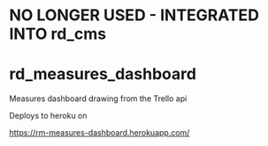# NO LONGER USED - INTEGRATED INTO rd_cms

# rd_measures_dashboard
Measures dashboard drawing from the Trello api

Deploys to heroku on

https://rm-measures-dashboard.herokuapp.com/
